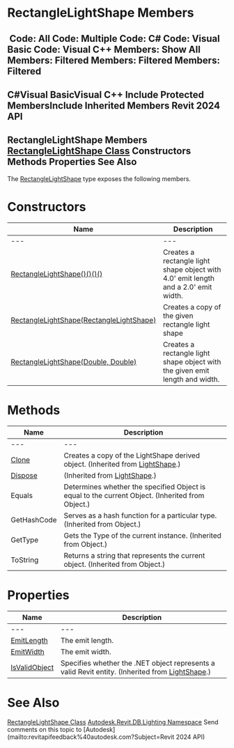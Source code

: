 # RectangleLightShape Members

﻿
 Code: All Code: Multiple Code: C# Code: Visual Basic Code: Visual C++  Members: Show All Members: Filtered Members: Filtered Members: Filtered   
---  
C#Visual BasicVisual C++
Include Protected MembersInclude Inherited Members
Revit 2024 API  
---  
RectangleLightShape Members  
[RectangleLightShape Class](1b9a5edf-d0dc-ce3b-cedd-75c01e431bac.md "RectangleLightShape Class") Constructors Methods Properties See Also  
---  
The [RectangleLightShape](1b9a5edf-d0dc-ce3b-cedd-75c01e431bac.md "RectangleLightShape Class") type exposes the following members.
# Constructors
| Name | Description |
| --- | --- |
| --- | --- | --- |
| [RectangleLightShape()()()()](50b10199-177a-28cb-994d-515703bb1007.md "RectangleLightShape Constructor") | Creates a rectangle light shape object with 4.0' emit length and a 2.0' emit width. |
| [RectangleLightShape(RectangleLightShape)](bdc695a2-882b-4ceb-df16-b1839a1e0db2.md "RectangleLightShape Constructor \(RectangleLightShape\)") | Creates a copy of the given rectangle light shape |
| [RectangleLightShape(Double, Double)](a22d32f7-0b21-2f3d-c616-9852142859ef.md "RectangleLightShape Constructor \(Double, Double\)") | Creates a rectangle light shape object with the given emit length and width. |

# Methods
| Name | Description |
| --- | --- |
| --- | --- | --- |
| [Clone](189b18d1-2efc-49f7-da12-a157c6a745b6.md "Clone Method") | Creates a copy of the LightShape derived object.  (Inherited from [LightShape](6fc9d0d9-21ac-9192-0178-115be3a48dc7.md "LightShape Class").) |
| [Dispose](342f5f07-befa-c392-35ec-83ad48763628.md "Dispose Method") | (Inherited from [LightShape](6fc9d0d9-21ac-9192-0178-115be3a48dc7.md "LightShape Class").) |
| Equals | Determines whether the specified Object is equal to the current Object. (Inherited from Object.) |
| GetHashCode | Serves as a hash function for a particular type.  (Inherited from Object.) |
| GetType | Gets the Type of the current instance. (Inherited from Object.) |
| ToString | Returns a string that represents the current object. (Inherited from Object.) |

# Properties
| Name | Description |
| --- | --- |
| --- | --- | --- |
| [EmitLength](40d4b78e-2da0-a0da-7d8d-7aae2a209fed.md "EmitLength Property") | The emit length. |
| [EmitWidth](ae514118-e9c0-ee49-68f6-891a50b42ebd.md "EmitWidth Property") | The emit width. |
| [IsValidObject](114aa517-ec9d-25a8-7b03-213d1458ba95.md "IsValidObject Property") | Specifies whether the .NET object represents a valid Revit entity.  (Inherited from [LightShape](6fc9d0d9-21ac-9192-0178-115be3a48dc7.md "LightShape Class").) |

# See Also
[RectangleLightShape Class](1b9a5edf-d0dc-ce3b-cedd-75c01e431bac.md "RectangleLightShape Class")
[Autodesk.Revit.DB.Lighting Namespace](a6a04f07-7fd2-0a4e-12e7-01842ee6daaf.md "Autodesk.Revit.DB.Lighting Namespace")
Send comments on this topic to [Autodesk](mailto:revitapifeedback%40autodesk.com?Subject=Revit 2024 API)